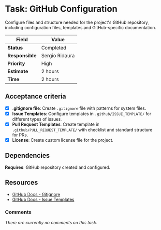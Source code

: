 # Task: GitHub Configuration

Configure files and structure needed for the project's GitHub repository, including configuration files, templates and GitHub-specific documentation.

| Field           | Value          |
| --------------- | -------------- |
| **Status**      | Completed      |
| **Responsible** | Sergio Ridaura |
| **Priority**    | High           |
| **Estimate**    | 2 hours        |
| **Time**        | 2 hours        |

## Acceptance criteria

- [x] **.gitignore file**: Create `.gitignore` file with patterns for system files.
- [x] **Issue Templates**: Configure templates in `.github/ISSUE_TEMPLATE/` for different types of issues.
- [x] **Pull Request Templates**: Create template in `.github/PULL_REQUEST_TEMPLATE/` with checklist and standard structure for PRs.
- [x] **License**: Create custom license file for the project.

## Dependencies

**Requires**: GitHub repository created and configured.

## Resources

- [GitHub Docs - Gitignore](https://docs.github.com/en/get-started/getting-started-with-git/ignoring-files)
- [GitHub Docs - Issue Templates](https://docs.github.com/en/communities/using-templates-to-encourage-useful-issues-and-pull-requests/configuring-issue-templates-for-your-repository)

### Comments

_There are currently no comments on this task._
